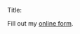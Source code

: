 Title:

<div id="wufoo-z1e2rsxd1tkfh3x">
Fill out my <a href="https://epicloops.wufoo.com/forms/z1e2rsxd1tkfh3x">online form</a>.
</div>
<script type="text/javascript">var z1e2rsxd1tkfh3x;(function(d, t) {
var s = d.createElement(t), options = {
'userName':'epicloops',
'formHash':'z1e2rsxd1tkfh3x',
'autoResize':true,
'height':'517',
'async':true,
'host':'wufoo.com',
'header':'show',
'ssl':true};
s.src = ('https:' == d.location.protocol ? 'https://' : 'http://') + 'wufoo.com/scripts/embed/form.js';
s.onload = s.onreadystatechange = function() {
var rs = this.readyState; if (rs) if (rs != 'complete') if (rs != 'loaded') return;
try { z1e2rsxd1tkfh3x = new WufooForm();z1e2rsxd1tkfh3x.initialize(options);z1e2rsxd1tkfh3x.display(); } catch (e) {}};
var scr = d.getElementsByTagName(t)[0], par = scr.parentNode; par.insertBefore(s, scr);
})(document, 'script');</script>

